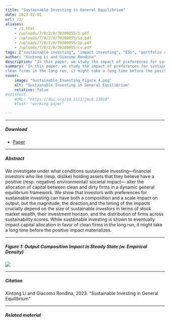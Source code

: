 ```yaml
---
title: "Sustainable Investing in General Equilibrium" 
date: 2023-02-01
url: /1/
aliases: 
    - /1.html
    - /uploads/7/0/2/0/70200055/1.pdf
    - /uploads/7/0/2/0/70200055/1a.pdf
    - /uploads/7/0/2/0/70200055/1p.pdf
    - /uploads/7/0/2/0/70200055/cv.pdf
tags: ["sustainable investing", "impact investing", "ESG", "portfolio choice"]
author: "Xintong Li and Giacomo Rondina"
description: "In this paper, we study the impact of preferences for sustainable investing on the scale and composition of capital allocation across firms." 
summary: "In this paper, we study the impact of preferences for sustainable investing on the scale and composition of capital allocation across firms. While sustainable investing is shown to eventually impact capital allocation in favor of
clean firms in the long run, it might take a long time before the positive impact materializes." 
cover:
    image: "Sustainable_Investing_Figure_4.png"
    alt: "Sustainable Investing in General Equilibrium"
    relative: false
#editPost:
    #URL: "https://doi.org/10.1111/jmcb.13010"
    #Text: "working paper"

---
```


---

##### Download

+ [Paper](/static/Sustainable_Investing.pdf)

---

##### Abstract

We investigate under what conditions sustainable investing—financial investors who like (resp. dislike) holding assets that they believe have a positive (resp. negative) environmental/ societal impact— alter the allocation of capital between clean and dirty firms in a dynamic general equilibrium framework. We show that investors with preferences for sustainable investing can have both a composition and a scale impact on output, but the magnitude, the direction,and the timing of the impacts crucially depend on the size of sustainable investors in terms of stock market wealth, their investment horizon, and the distribution of firms across sustainability scores. While sustainable investing is shown to eventually impact capital allocation in favor of clean firms in the long run, it might take a long time before the positive impact materializes.

---

##### Figure 1: Output Composition Impact in Steady State (w. Empirical Density)

![](/static/Sustainable_Investing_Figure_4.png)

---

##### Citation

Xintong Li and Giacomo Rondina, 2023. "Sustainable Investing in General Equilibrium" 

---

##### Related material



